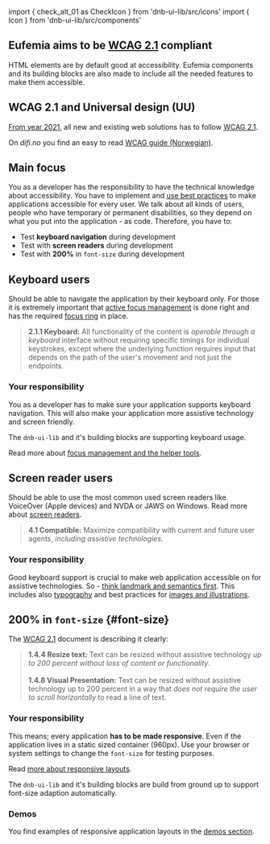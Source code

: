 import { check_alt_01 as CheckIcon } from 'dnb-ui-lib/src/icons'
import { Icon } from 'dnb-ui-lib/src/components'

## Eufemia aims to be [WCAG 2.1](https://www.w3.org/TR/WCAG21/) compliant

HTML elements are by default good at accessibility. Eufemia components and its building blocks are also made to include all the needed features to make them accessible.

## WCAG 2.1 and Universal design (UU)

[From year 2021](https://uu.difi.no/krav-og-regelverk/webdirektivet-og-wcag-21), all new and existing web solutions has to follow [WCAG 2.1](https://www.w3.org/TR/WCAG21/).

On _difi.no_ you find an easy to read [WCAG guide (Norwegian)](https://uu.difi.no/krav-og-regelverk/wcag-20-standarden).

## Main focus

You as a developer has the responsibility to have the technical knowledge about accessibility. You have to implement and [use best practices](!/uilib/usage/accessibility) to make applications accessible for every user. We talk about all kinds of users, people who have temporary or permanent disabilities, so they depend on what you put into the application - as code. Therefore, you have to:

- Test **keyboard navigation** during development <Icon icon={CheckIcon} aria-hidden />
- Test with **screen readers** during development <Icon icon={CheckIcon} aria-hidden />
- Test with **200%** in `font-size` during development <Icon icon={CheckIcon} aria-hidden />

## Keyboard users

Should be able to navigate the application by their keyboard only. For those it is extremely important that [active focus management](uilib/usage/accessibility/focus) is done right and has the required [focus ring](https://www.w3.org/TR/2008/REC-WCAG20-20081211/#navigation-mechanisms-focus-visible) in place.

> **2.1.1 Keyboard:** All functionality of the content is _operable through a keyboard_ interface without requiring specific timings for individual keystrokes, except where the underlying function requires input that depends on the path of the user's movement and not just the endpoints.

### Your responsibility

You as a developer has to make sure your application supports keyboard navigation. This will also make your application more assistive technology and screen friendly.

The `dnb-ui-lib` and it's building blocks are supporting keyboard usage.

Read more about [focus management and the helper tools](!/uilib/usage/accessibility/focus).

## Screen reader users

Should be able to use the most common used screen readers like VoiceOver (Apple devices) and NVDA or JAWS on Windows. Read more about [screen readers](!/uilib/usage/accessibility/screenreader).

> **4.1 Compatible:** Maximize compatibility with current and future user agents, _including assistive technologies_.

### Your responsibility

Good keyboard support is crucial to make web application accessible on for assistive technologies. So - [think landmark and semantics first](!/uilib/usage/accessibility#landmark--and-semantics-example). This includes also [typography](!/uilib/usage/best-practices/for-typography#think-semantics-first) and best practices for [images and illustrations](!/uilib/usage/accessibility/screenreader).

## **200%** in `font-size` {#font-size}

The [WCAG 2.1](https://www.w3.org/TR/WCAG21/) document is describing it clearly:

> **1.4.4 Resize text:** Text can be resized without assistive technology _up to 200 percent without loss of content or functionality_.<br /><br /> **1.4.8 Visual Presentation:** Text can be resized without assistive technology up to 200 percent in a way that _does not require the user to scroll horizontally_ to read a line of text.

### Your responsibility

This means; every application **has to be made responsive**. Even if the application lives in a static sized container (960px). Use your browser or system settings to change the `font-size` for testing purposes.

Read [more about responsive layouts](!/uilib/usage/layout#responsiveness).

The `dnb-ui-lib` and it's building blocks are build from ground up to support font-size adaption automatically.

### Demos

You find examples of responsive application layouts in the [demos section](!/uilib/getting-started/demos).
